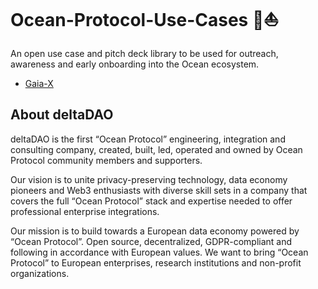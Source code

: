 # Ocean-Protocol-Use-Cases 🌊⛵️
An open use case and pitch deck library to be used for outreach, awareness and early onboarding into the Ocean ecosystem.

- [Gaia-X](/Ocean_Protocol_Use_Case-Gaia-X.pdf)

## About deltaDAO
deltaDAO is the first “Ocean Protocol” engineering, integration and consulting company, created, built, led, operated and owned by Ocean Protocol community members and supporters.

Our vision is to unite privacy-preserving technology, data economy pioneers and Web3 enthusiasts with diverse skill sets in a company that covers the full “Ocean Protocol” stack and expertise needed to offer professional enterprise integrations.

Our mission is to build towards a European data economy powered by “Ocean Protocol”. Open source, decentralized, GDPR-compliant and following in accordance with European values. We want to bring “Ocean Protocol” to European enterprises, research institutions and non-profit organizations.
